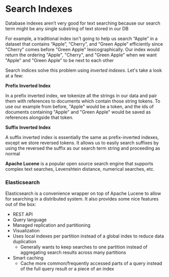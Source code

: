 # Search Indexes

Database indexes aren’t very good for text searching because our search term might be any single substring of text stored in our DB

For example, a traditional index isn't going to help us search “Apple” in a dataset that contains “Apple”, “Cherry”, and “Green Apple” efficiently since "Cherry" comes before "Green Apple" lexicographically. Our index would return the ordering "Apple", "Cherry", and "Green Apple" when we want "Apple" and "Green Apple" to be next to each other

Search indices solve this problem using _inverted indexes_. Let's take a look at a few:

**Prefix Inverted Index**

In a prefix inverted index, we tokenize all the strings in our data and pair them with references to documents which contain those string tokens. To use our example from before, "Apple" would be a token, and the ids of documents containing "Apple" and "Green Apple" would be saved as references alongside that token.

**Suffix Inverted Index**

A suffix inverted index is essentially the same as prefix-inverted indexes, except we store reversed tokens. It allows us to easily search suffixes by using the reversed the suffix as our search term string and proceeding as normal

**Apache Lucene** is a popular open source search engine that supports complex text searches, Levenshtein distance, numerical searches, etc.

### Elasticsearch

Elasticsearch is a convenience wrapper on top of Apache Lucene to allow for searching in a distributed system. It also provides some nice features out of the box:

- REST API
- Query language
- Managed replication and partitioning
- Visualization
- Uses local indexes per partition instead of a global index to reduce data duplication
  - Generally wants to keep searches to one partition instead of aggregating search results across many partitions
- Smart caching
  - Cache more common/frequently accessed parts of a query instead of the full query result or a piece of an index
